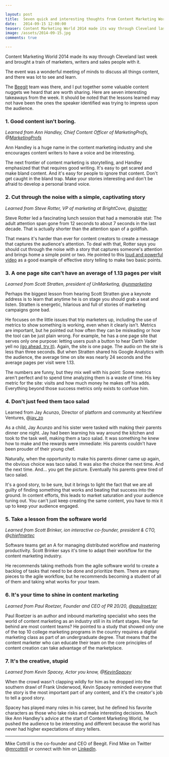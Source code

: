 ```yaml
---

layout: post
title:  Seven quick and interesting thoughts from Content Marketing World 2014
date:   2014-09-15 12:00:00
teaser: Content Marketing World 2014 made its way through Cleveland last week and brought a train of marketers, writers and sales people with it. There were some valuable content nuggets worth sharing. Here are seven interesting takeaways from break-out sessions and keynote speakers. 
image: /assets/2014-09-15.jpg
comments: true

---
```


Content Marketing World 2014 made its way through Cleveland last week and brought a train of marketers, writers and sales people with it. 

The event was a wonderful meeting of minds to discuss all things content, and there was lot to see and learn. 

The [Beegit](https://beegit.com) team was there, and I put together some valuable content nuggets we heard that are worth sharing. Here are seven interesting takeaways from the week. It should be noted that the lessons learned may not have been the ones the speaker identified was trying to impress upon the audience. 

### 1. Good content isn't boring. 
*Learned from Ann Handley, Chief Content Officer of MarketingProfs, @[MarketingProfs](https://twitter.com/MarketingProfs)*

Ann Handley is a huge name in the content marketing industry and she encourages content writers to have a voice and be interesting. 

The next frontier of content marketing is storytelling, and Handley emphasized that that requires good writing. It's easy to get scared and make bland content. And it's easy for people to ignore that content. Don't get caught in the bland trap. Make your stories interesting and don't be afraid to develop a personal brand voice. 

### 2. Cut through the noise with a simple, captivating story
*Learned from Steve Rotter, VP of marketing at BrightCove, @[sjrotter](https://twitter.com/sjrotter)*

Steve Rotter led a fascinating lunch session that had a memorable stat: The adult attention span gone from 12 seconds to about 7 seconds in the last decade. That is actually shorter than the attention span of a goldfish. 

That means it's harder than ever for content creators to create a message that captures the audience's attention. To deal with that, Rotter says you should cut through the noise with a story that captures someone's attention and brings home a simple point or two. He pointed to this [loud and powerful video](https://www.youtube.com/watch?v=GH3lFs3EeKY) as a good example of effective story telling to make two basic points.

### 3. A one page site can't have an average of 1.13 pages per visit 
*Learned from Scott Stratten, president of UnMarketing, @[unmarketing](https://twitter.com/unmarketing)*

Perhaps the biggest lesson from hearing Scott Stratten give a keynote address is to learn that anytime he is on stage you should grab a seat and listen. Stratten is energetic, hilarious and full of stories of marketing campaigns gone bad. 

He focuses on the little issues that trip marketers up, including the use of metrics to show something is working, even when it clearly isn't. Metrics are important, but he pointed out how often they can be misleading or how the tool can be just plain wrong. For example, he has a one page site that serves only one purpose: letting users push a button to hear Darth Vader yell no [(go ahead, try it)](http://www.nooooooooooooooo.com/). Again, the site is one page. The audio on the site is less than three seconds. But when Stratten shared his Google Analytics with the audience, the average time on site was nearly 24 seconds and the average pages per visit were 1.13. 

The numbers are funny, but they mix well with his point: Some metrics aren't perfect and to spend time analyzing them is a waste of time. His key metric for the site: visits and how much money he makes off his adds. Everything beyond those success metrics only exists to confuse him.

### 4. Don't just feed them taco salad 
Learned from Jay Acunzo, Director of platform and community at NextView Ventures, @[jay_zo](https://twitter.com/Jay_zo)

As a child, Jay Acunzo and his sister were tasked with making their parents dinner one night. Jay had been learning his way around the kitchen and took to the task well, making them a taco salad. It was something he knew how to make and the rewards were immediate: His parents couldn't have been prouder of their young chef. 

Naturally, when the opportunity to make his parents dinner came up again, the obvious choice was taco salad. It was also the choice the next time. And the next time. And... you get the picture. Eventually his parents grew tired of taco salad. 

It's a good story, to be sure, but it brings to light the fact that we are all guilty of finding something that works and beating that success into the ground. In content efforts, this leads to market saturation and your audience tuning out. You can't just keep creating the same content, you have to mix it up to keep your audience engaged. 

### 5. Take a lesson from the software world 
*Learned from Scott Brinker, ion interactive co-founder, president & CTO, @[chiefmartec](https://twitter.com/chiefmartec)*

Software teams get an A for managing distributed workflow and mastering productivity. Scott Brinker says it's time to adapt their workflow for the content marketing industry. 

He recommends taking methods from the agile software world to create a backlog of tasks that need to be done and prioritize them. There are many pieces to the agile workflow, but he recommends becoming a student of all of them and taking what works for your team. 

### 6. It's your time to shine in content marketing 
*Learned from Paul Roetzer, Founder and CEO of PR 20/20, @[paulroetzer](https://twitter.com/paulroetzer)*

Paul Roetzer is an author and inbound marketing specialist who sees the world of content marketing as an industry still in its infant stages. How far behind are most content teams? He pointed to a study that showed only one of the top 10 college marketing programs in the country requires a digital marketing class as part of an undergraduate degree. That means that the content marketer who can educate their team on the core principles of content creation can take advantage of the marketplace. 

### 7. It's the creative, stupid 
*Learned from Kevin Spacey, Actor you know, @[KevinSpacey](https://twitter.com/KevinSpacey)*

When the crowd wasn't clapping wildly for him as he dropped into the southern drawl of Frank Underwood, Kevin Spacey reminded everyone that the story is the most important part of any content, and it's the creator's job to tell a good story. 

Spacey has played many roles in his career, but he defined his favorite characters as those who take risks and make interesting decisions. Much like Ann Handley's advice at the start of Content Marketing World, he pushed the audience to be interesting and different because the world has never had higher expectations of story tellers. 

____
Mike Cottrill is the co-founder and CEO of Beegit. Find Mike on Twitter @[mrcottrill](https://twitter.com/mrcottrill) or connect with him on [LinkedIn](https://www.linkedin.com/in/mikecottrill).

